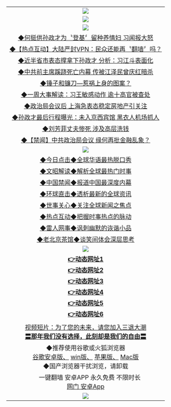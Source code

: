 <table>
  <tr>
    <td align=center><img src="https://github.com/gyhhx/image-upload/blob/master/gypic2-1.jpg" /></td>
  </tr>
  <tr>
  <td align=center><img src="https://github.com/gyhhx/image-upload/blob/master/%E5%BE%AE%E4%BF%A1%E8%AF%B4%E6%98%8E4.jpg" />
  </td>
  </tr>
   <tr>
    <td align=center><img src="https://github.com/gyhhx/image-upload/blob/master/yaowen.jpg" /></td>
  </tr>
<tr>
<td align=center>
<a href="https://rawgit.com/onorm/up/master/oGate.htm?c827494&from=gyyw">◆何挺供孙政才为〝登基〞留种养情妇 习闻报大怒</a><br/>
 </td>
  </tr>
<tr>
<td align=center>
<a href="https://rawgit.com/onorm/up/master/oGate.htm?c827508&from=gyyw">◆【热点互动】大陆严封VPN：民众还能再〝翻墙〞吗？</a><br/>
</td>
  </tr>
  <tr>
<td align=center>
<a href="https://rawgit.com/onorm/up/master/oGate.htm?c827509&from=gyyw">◆近半省市表态撑拿下孙政才 分析：习江斗表面化</a><br/>
</td>
  </tr>
   <tr>
<td align=center>
<a href="https://rawgit.com/onorm/up/master/oGate.htm?c827511&from=gyyw">◆中共前主席蹊跷死亡内幕 传被江泽民曾庆红暗杀</a><br/>
</td>
   </tr>
 <tr>
<td align=center>
<a href="https://rawgit.com/onorm/up/master/oGate.htm?c827512&from=gyyw">◆锤子和镰刀—惹祸上身的图案？</a><br/>
</td>
   </tr>
 <tr>
<td align=center>
<a href="https://rawgit.com/onorm/up/master/oGate.htm?c827505&from=gyyw">◆一周大事解读：习王敏感动作 逾十高官被查处</a><br/>
</td>
   </tr>
 <tr>
<td align=center>
<a href="hhttps://rawgit.com/onorm/up/master/oGate.htm?c827497&from=gyyw">◆政治局会议后 上海急表态稳定房地产引关注</a><br/>
</td>
   </tr>
 <tr>
<td align=center>
<a href="https://rawgit.com/onorm/up/master/oGate.htm?c827476&from=gyyw">◆孙政才最后行程曝光：未入京西宾馆 黑衣人机场抓人</a><br/>
</td>
   </tr>
 <tr>
<td align=center>
<a href="https://rawgit.com/onorm/up/master/oGate.htm?c827492&from=gyyw">◆刘芳菲丈夫惨死 涉及高层洗钱</a><br/>
</td>
   </tr>
 <tr>
<td align=center>
<a href="https://rawgit.com/onorm/up/master/oGate.htm?c827472&from=gyyw">◆【禁闻】中共政治局会议 缘何再批金融乱象？</a><br/>
</td>
   </tr>  
  
 <tr>
    <td align=center><img src="https://github.com/gyhhx/image-upload/blob/master/shipin.jpg" /></td>
  </tr>
    
 <tr>
    <td align=center>    
<a href="https://s3.amazonaws.com/ogate/oGate.htm?c816850&from=gyyw">◆今日点击◆全球华语最热脱口秀</a><br/>
    </td>
  </tr>
  <tr>
    <td align=center>
<a href="https://s3.amazonaws.com/ogate/oGate.htm?c816857&from=gyyw">◆文昭解读◆解析全球最热门时事</a><br/>
    </td>
  </tr>
  <tr>
    <td align=center>
<a href="https://s3.amazonaws.com/ogate/oGate.htm?c816860&from=gyyw">◆中国禁闻◆报道中国最深度内幕</a><br/>
   </tr>
  <tr>
      <td align=center>
<a href="https://s3.amazonaws.com/ogate/oGate.htm?c816855&from=gyyw">◆环球直击◆透析最新的全球资讯</a><br/>
   </tr>
   <tr>
      <td align=center>
<a href="https://s3.amazonaws.com/ogate/oGate.htm?c816851&from=gyyw">◆世事关心◆关注全球新闻之焦点</a><br/>
   </tr>
   <tr>
      <td align=center>
<a href="https://s3.amazonaws.com/ogate/oGate.htm?c816852&from=gyyw">◆热点互动◆把握时事热点的脉动</a><br/>
   </tr>
   <tr>
      <td align=center>
<a href="https://s3.amazonaws.com/ogate/oGate.htm?c816694&from=gyyw">◆雷人网事◆讽刺幽默的诙谐小品</a><br/>
   </tr>
   <tr>
      <td align=center>
<a href="https://s3.amazonaws.com/ogate/oGate.htm?c816650&from=gyyw">◆老北京茶馆◆谈笑间体会深层思考</a><br/>
   </tr>
    <tr>
    <td align=center><img src="https://github.com/gyhhx/image-upload/blob/master/tongdao2.jpg" /></td>
  </tr>
    <tr>
      <td align=center>
      <a href="https://rawgit.com/onorm/up/master/oGate.htm?from=gygit1"><b>👉动态网址1</b><br/</a>
      <a href="https://s3.amazonaws.com/ogate/oGate.htm?from=gygit2"><b>👉动态网址2</b><br/</a>
      <a href="https://s3-ap-southeast-2.amazonaws.com/ogatey/oGate.htm?from=gygit3"><b>👉动态网址3</b><br/></a>
      <a href="https://s3.eu-west-2.amazonaws.com/ogatel/oGate.htm?from=gygit4"><b>👉动态网址4</b><br/</a>
      <a href="https://s3.eu-central-1.amazonaws.com/ogatef/oGate.htm?from=gygit5"><b>👉动态网址5</b><br/</a>
      <a href="https://s3.ap-south-1.amazonaws.com/ogatem/oGate.htm?from=gygit6"><b>👉动态网址6</b><br/</a>
    </td>
  </tr>
  <tr>
  <td align=center>
  <a href="https://s3.ap-south-1.amazonaws.com/ogatem/oGate.htm?c816846_2_1&from=gygit5">视频短片：为了您的未来，请您加入三退大潮</a><br/>
      <a href="https://s3.ap-south-1.amazonaws.com/ogatem/oGate.htm?ogST.aspx&from=gygit5"><b>〓那年我们没有选择，此刻却是我们的自由〓<br/></a>
      </td>
  </tr>
  <tr>
    <td align=center>
◆推荐使用谷歌或火狐浏览器<br/>
<a href="https://chrome.cn.uptodown.com/android">谷歌安卓版、</a>
<a href="https://google-chrome.cn.uptodown.com/windows">win版、</a>
<a href="https://chrome.cn.uptodown.com/iphone">苹果版、</a>
<a href="https://google-chrome.cn.uptodown.com/mac">Mac版</a><br/>
◆国产浏览器干扰浏览，请卸载<br/>
</td>
  </tr>
   <tr>
    <td align=center>
      一键翻墙 安卓APP 永久免费 不限时长<br/> 
 <a href="http://t.cn/RKFCMFI">网门 安卓App</a><br/>
    </td>
  </tr>
   <tr>
    <td align=center><img src="https://cloud.githubusercontent.com/assets/11880933/15631437/70d0a74e-259d-11e6-946f-6237b4b657bd.jpg"/></td>
  </tr>
</table>    
